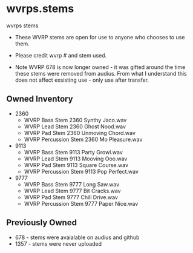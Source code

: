 # wvrps.stems
 wvrps stems

- These WVRP stems are open for use to anyone who chooses to use them. 

- Please credit wvrp # and stem used.

- Note WVRP 678 is now longer owned - it was gifted around the time these stems were removed from audius. From what I understand this does not affect exsisting use - only use after transfer.

## Owned Inventory
- 2360
  - WVRP Bass Stem 2360 Synthy Jaco.wav
  - WVRP Lead Stem 2360 Ghost Nood.wav
  - WVRP Pad Stem 2360 Unmoving Chord.wav
  - WVRP Percussion Stem 2360 Mo Pleasure.wav
- 9113
  - WVRP Bass Stem 9113 Party Growl.wav
  - WVRP Lead Stem 9113 Mooving Ooo.wav
  - WVRP Pad Stem 9113 Square Course.wav
  - WVRP Percussion Stem 9113 Pop Perfect.wav
- 9777
  - WVRP Bass Stem 9777 Long Saw.wav
  - WVRP Lead Stem 9777 Bit Cracks.wav
  - WVRP Pad Stem 9777 Chill Drive.wav
  - WVRP Percussion Stem 9777 Paper Nice.wav

## Previously Owned
- 678 - stems were avaialable on audius and github
- 1357 - stems were never uploaded

